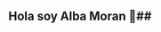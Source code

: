 ## Hola soy Alba Moran 👋##

<!--
**AlbaMoran/AlbaMoran** is a ✨ _special_ ✨ repository because its `README.md` (this file) appears on your GitHub profile.

Here are some ideas to get you started:

- 🔭 Actualmente estoy aprendiendo a desarrollar sitios con JavaScript junto a un equipo de trabajo, utilizando la metodologia Scrum para coordinar nuestras tareas y entregables Sprints
- 🌱 Actualmente estoy aprendiendo el lenguaje d JavaScrit, Html, Css, Express y React, a traves de un curso dictado por la empresa Digital House, reconocida en el mercado por su buen prestigio y calidad de enseñanza.

- 📫 Puedes contactarme a traves de mis redes sociales
Instagram : https://www.instagram.com/albi_morann/?hl=es-la
Facebook : https://www.facebook.com/Albita.Moran/
Linkedin : https://www.linkedin.com/in/alba-moran-b9332536/


- 😄 Me encanta en mi tiempo libre salir a trotar, hacer un poco de gimnnasia y a veces componer melodias con mi guitarra electrica! Soy amante de la musica instrumental, me gusta mucho el rock progresivo, y los artistas como Joe Satriani, Steve Vai, Dream Theater, John Petrucci y otros mas!

